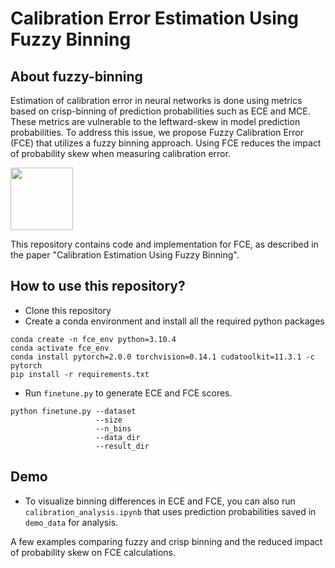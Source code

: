 # Calibration Error Estimation Using Fuzzy Binning

## About fuzzy-binning

Estimation of calibration error in neural networks is done using metrics based on crisp-binning of prediction probabilities such as ECE and MCE. These metrics are vulnerable to the leftward-skew in model prediction probabilities. To address this issue, we propose Fuzzy Calibration Error (FCE) that utilizes a fuzzy binning approach. Using FCE reduces the impact of probability skew when measuring calibration error.


<img src="[https://your-image-url.type](https://github.com/bihani-g/fce/blob/main/binning.png)" width="100" height="100">

This repository contains code and implementation for FCE, as described in the paper "Calibration Estimation Using Fuzzy Binning". 

## How to use this repository?

- Clone this repository
- Create a conda environment and install all the required python packages
```
conda create -n fce_env python=3.10.4
conda activate fce_env
conda install pytorch=2.0.0 torchvision=0.14.1 cudatoolkit=11.3.1 -c pytorch
pip install -r requirements.txt
```

- Run `finetune.py` to generate ECE and FCE scores.
```
python finetune.py --dataset
                   --size
                   --n_bins
                   --data_dir
                   --result_dir
```


## Demo 
- To visualize binning differences in ECE and FCE, you can also run `calibration_analysis.ipynb` that uses prediction probabilities saved in `demo_data` for analysis.


A few examples comparing fuzzy and crisp binning and the reduced impact of probability skew on FCE calculations.






















